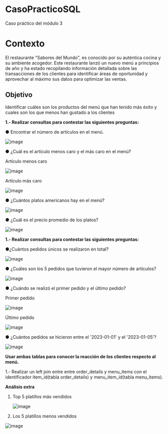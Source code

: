 # CasoPracticoSQL
Caso práctico del módulo 3

# Contexto 
El restaurante "Sabores del Mundo", es conocido por su auténtica cocina y su ambiente acogedor. Este restaurante lanzó un nuevo menú a principios de año y ha estado recopilando información detallada sobre las transacciones de los clientes para identificar áreas de oportunidad y aprovechar al máximo sus datos para optimizar las ventas. 

## Objetivo
Identificar cuáles son los productos del menú que han tenido más éxito y cuales son los que menos han gustado a los clientes

**1.- Realizar consultas para contestar las siguientes preguntas:**

● Encontrar el número de artículos en el menú. 

![image](https://github.com/user-attachments/assets/eb5248e1-2a85-455b-ac86-5fcb75c1dccd)

● ¿Cuál es el artículo menos caro y el más caro en el menú? 

Artículo menos caro

![image](https://github.com/user-attachments/assets/2b398ae8-8397-4919-975a-7295cbfaf1c5)

Artículo más caro

![image](https://github.com/user-attachments/assets/a3fd7aef-f709-463c-8e58-a51ca9d70c54)

● ¿Cuántos platos americanos hay en el menú? 

![image](https://github.com/user-attachments/assets/c0248428-1e65-471b-80f8-c7b0aebcd119)


● ¿Cuál es el precio promedio de los platos? 

![image](https://github.com/user-attachments/assets/11fd0723-3df3-4c99-9267-5fdccce617f8)


**1.- Realizar consultas para contestar las siguientes preguntas:**

●¿Cuántos pedidos únicos se realizaron en total?

![image](https://github.com/user-attachments/assets/00f544f0-44c6-46fe-93f1-70613fd060d2)



● ¿Cuáles son los 5 pedidos que tuvieron el mayor número de artículos? 


![image](https://github.com/user-attachments/assets/877601d3-8bbd-4c9b-97fe-3107032e0d90)


● ¿Cuándo se realizó el primer pedido y el último pedido? 

Primer pedido

![image](https://github.com/user-attachments/assets/6e3d7e8b-6b47-4f71-b61b-761abf66895e)


Último pedido

![image](https://github.com/user-attachments/assets/24c48cf9-5106-4c87-92cd-f66225a55e82)


● ¿Cuántos pedidos se hicieron entre el '2023-01-01' y el '2023-01-05'?

![image](https://github.com/user-attachments/assets/8cd6109c-b131-48a6-aa0e-1693569707cd)


**Usar ambas tablas para conocer la reacción de los clientes respecto al menú.**

1.- Realizar un left join entre entre order_details y menu_items con el identificador item_id(tabla order_details) y menu_item_id(tabla menu_items).

__**Análisis extra**__

1. Top 5 platillos más vendidos

   ![image](https://github.com/user-attachments/assets/5c261dbb-6c16-4875-85ff-66487bc247d5)


2. Los 5 platillos menos vendidos

![image](https://github.com/user-attachments/assets/167788c5-9d0f-4d00-96a2-87f403fed1be)
